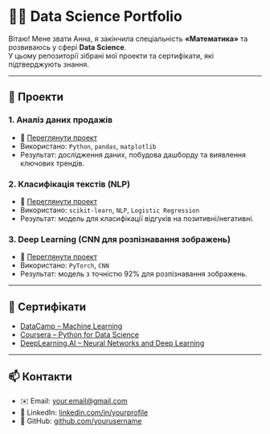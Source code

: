 # 👩‍💻 Data Science Portfolio

Вітаю! Мене звати Анна, я закінчила спеціальність **«Математика»** та розвиваюсь у сфері **Data Science**.  
У цьому репозиторії зібрані мої проекти та сертифікати, які підтверджують знання.

---

## 🔬 Проекти

### 1. Аналіз даних продажів
- 📂 [Переглянути проект](Deep_Learning_Final_Project.ipynb)
- Використано: `Python`, `pandas`, `matplotlib`
- Результат: дослідження даних, побудова дашборду та виявлення ключових трендів.

### 2. Класифікація текстів (NLP)
- 📂 [Переглянути проект](projects/project2/)
- Використано: `scikit-learn`, `NLP`, `Logistic Regression`
- Результат: модель для класифікації відгуків на позитивні/негативні.

### 3. Deep Learning (CNN для розпізнавання зображень)
- 📂 [Переглянути проект](projects/project3/)
- Використано: `PyTorch`, `CNN`
- Результат: модель з точністю 92% для розпізнавання зображень.

---

## 📜 Сертифікати

- [DataCamp – Machine Learning](certificates/DataCamp_ML.pdf)  
- [Coursera – Python for Data Science](certificates/Coursera_Python.pdf)  
- [DeepLearning.AI – Neural Networks and Deep Learning](certificates/DeepLearningAI_NN.pdf)  

---

## 📫 Контакти
- ✉️ Email: your.email@gmail.com  
- 🔗 LinkedIn: [linkedin.com/in/yourprofile](https://linkedin.com/in/yourprofile)  
- 🐙 GitHub: [github.com/yourusername](https://github.com/yourusername)
